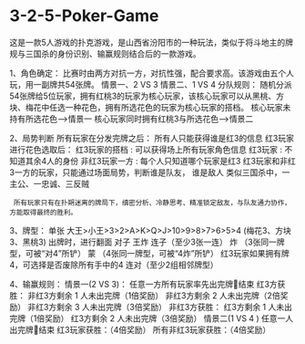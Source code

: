 # 3-2-5-Poker-Game
这是一款5人游戏的扑克游戏，是山西省汾阳市的一种玩法，类似于将斗地主的牌规与三国杀的身份识别、输赢规则结合后的一款游戏。


1、角色确定：
    比赛时由两方对抗一方，对抗性强，配合要求高。该游戏由五个人玩，用一副牌共54张牌。
	    情景一、2 VS 3
	    情景二、1 VS 4
分队规则：
      随机分派54张牌给5位玩家，拥有红桃3的玩家为核心玩家，该核心玩家可以从黑桃、方块、梅花中任选一种花色，拥有所选花色的玩家为核心玩家的搭档。
      核心玩家未持有所选花色-->情景一
      核心玩家同时拥有红桃3与所选花色-->情景二


2、局势判断
      所有玩家在分发完牌之后：
		    所有人只能获得谁是红3的信息
红3玩家进行花色选取后：
		  红3玩家的搭档  :  可以获得场上所有玩家角色信息
		  红3玩家 : 不知道其余4人的身份
		  非红3玩家一方 : 每个人只知道哪个玩家是红3
红3玩家和非红3一方的玩家，只能通过场面局势，判断谁是队友， 谁是敌人
	  类似三国杀中，一主公、一忠诚、三反贼

     所有玩家只有在扑朔迷离的牌局下，缜密分析、冷静思考、精准锁定敌友，与队友通力协作，方能取得最终的胜利。
     
     
3、牌型：
     单张
	大王>小王>3>2>A>K>Q>J>10>9>8>7>6>5>4
	(梅花3、方块3、黑桃3)    出牌时，进行翻面
       对子
       王炸
       连子（至少3张一连）
       炸   （3张同一牌型，可被“对4”所铲）
       蒙   （4张同一牌型，可被“4炸”所铲）
	  红3玩家如果拥有牌4，可选择是否废除所有手中的4
       连对（至少2组相邻牌型）


4、输赢规则：
情景一(2 VS 3)：
    		任意一方所有玩家率先出完牌结束
      	红3方获胜：
		非红3方剩余 1 人未出完牌（1倍奖励）
		非红3方剩余 2 人未出完牌（2倍奖励）
		非红3方剩余 3 人未出完牌（3倍奖励）
	非红3方获胜：
		红3方剩余 1 人未出完牌（1倍奖励）
		红3方剩余 2 人未出完牌（3倍奖励）
情景二(1 VS 4 )
    		任意一人出完牌结束
	  红3玩家获胜：（4倍奖励）
    	  所有非红3玩家获胜：（4倍奖励）	
